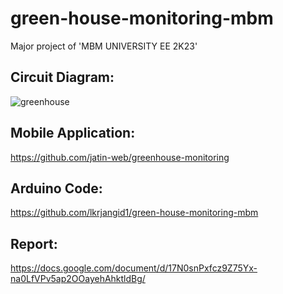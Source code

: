 # green-house-monitoring-mbm
Major project of 'MBM UNIVERSITY EE 2K23'

## Circuit Diagram:

![greenhouse](https://user-images.githubusercontent.com/64513385/236662222-d7d16fd7-e722-4a61-8fa2-49d24dad2dd9.png)

## Mobile Application:

https://github.com/jatin-web/greenhouse-monitoring

## Arduino Code:

https://github.com/lkrjangid1/green-house-monitoring-mbm

## Report:

https://docs.google.com/document/d/17N0snPxfcz9Z75Yx-na0LfVPv5ap2OOayehAhktldBg/
